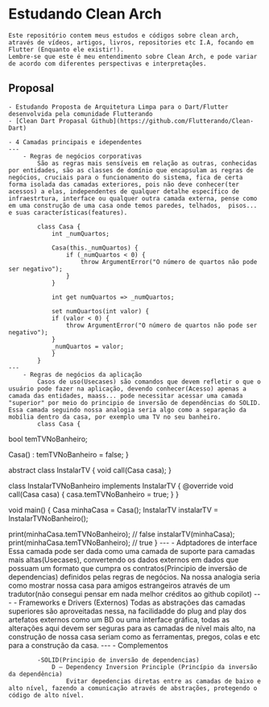 # Estudando Clean Arch

    Este repositório contem meus estudos e códigos sobre clean arch, através de vídeos, artigos, livros, repositories etc I.A, focando em Flutter (Enquanto ele existir!).
    Lembre-se que este é meu entendimento sobre Clean Arch, e pode variar de acordo com diferentes perspectivas e interpretações.

## Proposal
    - Estudando Proposta de Arquitetura Limpa para o Dart/Flutter desenvolvida pela comunidade Flutterando    
    - [Clean Dart Propasal Github](https://github.com/Flutterando/Clean-Dart)

    - 4 Camadas principais e idependentes
    ---
        - Regras de negócios corporativas
            São as regras mais sensíveis em relação as outras, conhecidas por entidades, são as classes de domínio que encapsulam as regras de negócios, cruciais para o funcionamento do sistema, fica de certa forma isolada das camadas exteriores, pois não deve conhecer(ter acessos) a elas, independentes de qualquer detalhe específico de infraestrtura, interface ou qualquer outra camada externa, pense como em uma construção de uma casa onde temos paredes, telhados,  pisos... e suas características(features).
            
            class Casa {
                int _numQuartos;

                Casa(this._numQuartos) {
                    if (_numQuartos < 0) {
                        throw ArgumentError("O número de quartos não pode ser negativo");
                    }
                }

                int get numQuartos => _numQuartos;

                set numQuartos(int valor) {
                if (valor < 0) {
                    throw ArgumentError("O número de quartos não pode ser negativo");
                }
                _numQuartos = valor;
                }
            }  
    ---   
        - Regras de negócios da aplicação
            Casos de uso(Usecases) são comandos que devem refletir o que o usuário pode fazer na aplicação, devendo conhecer(Acesso) apenas a camada das entidades, maass... pode necessitar acessar uma camada "superior" por meio do principio de inversão de dependências do SOLID. Essa camada seguindo nossa analogia seria algo como a separação da mobília dentro da casa, por exemplo uma TV no seu banheiro.
            class Casa {
  bool temTVNoBanheiro;

  Casa() : temTVNoBanheiro = false;
}

abstract class InstalarTV {
  void call(Casa casa);
}

class InstalarTVNoBanheiro implements InstalarTV {
  @override
  void call(Casa casa) {
    casa.temTVNoBanheiro = true;
  }
}

void main() {
  Casa minhaCasa = Casa();
  InstalarTV instalarTV = InstalarTVNoBanheiro();

  print(minhaCasa.temTVNoBanheiro); // false
  instalarTV(minhaCasa);
  print(minhaCasa.temTVNoBanheiro); // true
}
    ---
        - Adptadores de interface
            Essa camada pode ser dada como uma camada de suporte para camadas mais altas(Usecases), convertendo os dados externos em dados que possuam um formato que cumpra os contratos(Principio de inversão de dependencias) definidos pelas regras de negócios. Na nossa analogia seria como mostrar nossa casa para amigos estrangeiros através de um tradutor(não consegui pensar em nada melhor créditos ao github copilot)
    --- 
        - Frameworks e Drivers (Externos)
            Todas as abstrações das camadas superiores são aproveitadas nessa, na facilidadde do plug and play dos artefatos externos como um BD ou uma interface gráfica, todas as alterações aqui devem ser seguras para as camadas de nível mais alto, na construção de nossa casa seriam como as ferramentas, pregos, colas e etc para a construção da casa.
    --- 
        - Complementos

            -SOLID(Principio de inversão de dependencias)
                D — Dependency Inversion Principle (Princípio da inversão da dependência) 
                    Evitar depedencias diretas entre as camadas de baixo e alto nível, fazendo a comunicação através de abstrações, protegendo o código de alto nível.
                    